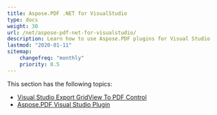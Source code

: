 ```yaml
---
title: Aspose.PDF .NET for VisualStudio
type: docs
weight: 30
url: /net/aspose-pdf-net-for-visualstudio/
description: Learn how to use Aspose.PDF plugins for Visual Studio
lastmod: "2020-01-11"
sitemap:
    changefreq: "monthly"
    priority: 0.5
---
```


This section has the following topics:

- [Visual Studio Export GridView To PDF Control](/pdf/net/visual-studio-export-gridview-to-pdf-control/)
- [Aspose.PDF Visual Studio Plugin](/pdf/net/aspose-pdf-visual-studio-plugin/)
